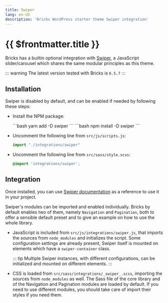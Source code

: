 ```yaml
---
title: Swiper
lang: en-US
description: 'Bricks WordPress starter theme Swiper integration'
---
```


# {{ $frontmatter.title }}

Bricks has a builtin optional integration with [Swiper](https://swiperjs.com/), a JavaScript slider/carousel which shares the same modular principles as this theme. 

::: warning
The latest version tested with Bricks is `6.5.7`
:::

## Installation

Swiper is disabled by default, and can be enabled if needed by following these steps:


- Install the NPM package: 

    <code-group>

    <code-block title="Yarn" active> 
    ```bash
    yarn add -D swiper
    ```
    </code-block>

    <code-block title="npm"> 
    ```bash
    npm install -D swiper
    ```
    </code-block>
    
    </code-group>

- Uncomment the following line from `src/js/scripts.js`:

    ```javascript
    import "./integrations/swiper"
    ```

- Uncomment the following line from `src/sass/style.scss`:

    ```scss
    @import 'integrations/swiper';
    ```

 ## Integration

Once installed, you can use [Swiper documentation](https://swiperjs.com/get-started/) as a reference to use it in your project.

Swiper's modules can be imported and enabled individually. Bricks by default enables two of them, namely `Navigation` and `Pagination`, both to offer a sensible default preset and to give an example on how to use the whole library.

- JavaScript is included from `src/js/integrations/swiper.js`, that imports the sources from `node_modules` and initializes the script. Some configuration settings are already present, Swiper itself is mounted on elements which have a  `swiper-container` class.

    ::: tip
    Multiple Swiper instances, with different configurations, can be initialized and mounted on different elements.
    :::

- CSS is loaded from `src/sass/integrations/_swiper_.scss`, importing the sources from `node_modules` as well. The Sass file of the core library and of the Navigation and Pagination modules are loaded by default. If you need to use different modules, you should take care of import their styles if you need them.
